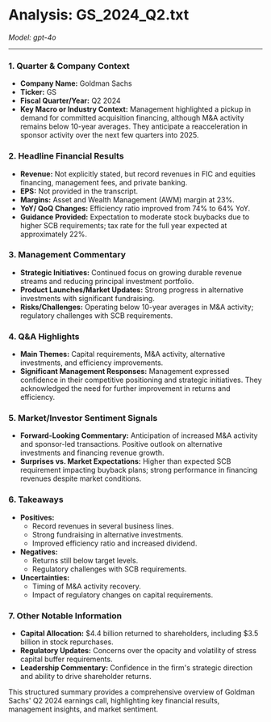 # Analysis: GS_2024_Q2.txt

*Model: gpt-4o*

---

### 1. Quarter & Company Context
- **Company Name:** Goldman Sachs
- **Ticker:** GS
- **Fiscal Quarter/Year:** Q2 2024
- **Key Macro or Industry Context:** Management highlighted a pickup in demand for committed acquisition financing, although M&A activity remains below 10-year averages. They anticipate a reacceleration in sponsor activity over the next few quarters into 2025.

### 2. Headline Financial Results
- **Revenue:** Not explicitly stated, but record revenues in FIC and equities financing, management fees, and private banking.
- **EPS:** Not provided in the transcript.
- **Margins:** Asset and Wealth Management (AWM) margin at 23%.
- **YoY/ QoQ Changes:** Efficiency ratio improved from 74% to 64% YoY.
- **Guidance Provided:** Expectation to moderate stock buybacks due to higher SCB requirements; tax rate for the full year expected at approximately 22%.

### 3. Management Commentary
- **Strategic Initiatives:** Continued focus on growing durable revenue streams and reducing principal investment portfolio.
- **Product Launches/Market Updates:** Strong progress in alternative investments with significant fundraising.
- **Risks/Challenges:** Operating below 10-year averages in M&A activity; regulatory challenges with SCB requirements.

### 4. Q&A Highlights
- **Main Themes:** Capital requirements, M&A activity, alternative investments, and efficiency improvements.
- **Significant Management Responses:** Management expressed confidence in their competitive positioning and strategic initiatives. They acknowledged the need for further improvement in returns and efficiency.

### 5. Market/Investor Sentiment Signals
- **Forward-Looking Commentary:** Anticipation of increased M&A activity and sponsor-led transactions. Positive outlook on alternative investments and financing revenue growth.
- **Surprises vs. Market Expectations:** Higher than expected SCB requirement impacting buyback plans; strong performance in financing revenues despite market conditions.

### 6. Takeaways
- **Positives:**
  - Record revenues in several business lines.
  - Strong fundraising in alternative investments.
  - Improved efficiency ratio and increased dividend.
- **Negatives:**
  - Returns still below target levels.
  - Regulatory challenges with SCB requirements.
- **Uncertainties:**
  - Timing of M&A activity recovery.
  - Impact of regulatory changes on capital requirements.

### 7. Other Notable Information
- **Capital Allocation:** $4.4 billion returned to shareholders, including $3.5 billion in stock repurchases.
- **Regulatory Updates:** Concerns over the opacity and volatility of stress capital buffer requirements.
- **Leadership Commentary:** Confidence in the firm's strategic direction and ability to drive shareholder returns.

This structured summary provides a comprehensive overview of Goldman Sachs' Q2 2024 earnings call, highlighting key financial results, management insights, and market sentiment.
